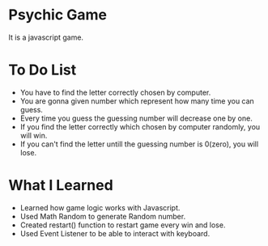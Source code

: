 # Psychic Game
It is a javascript game.

# To Do List

* You have to find the letter correctly chosen by computer.
* You are gonna given number which represent how many time you can guess.
* Every time you guess the guessing number will decrease one by one. 
* If you find the letter correctly which chosen by computer randomly, you will win.
* If you can't find the letter untill the guessing number is 0(zero),  you will lose.

# What I Learned

* Learned how game logic works with Javascript.
* Used Math Random to generate Random number.
* Created restart() function to restart game every win and lose.
* Used Event Listener to be able to interact with keyboard.
